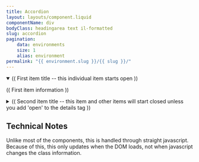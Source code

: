 ```yaml
---
title: Accordion
layout: layouts/component.liquid
componentName: div
bodyClass: headingarea text il-formatted
slug: accordion
pagination:
    data: environments
    size: 1
    alias: environment
permalink: "{{ environment.slug }}/{{ slug }}/"
---
```

<div id="template-information">
    <details open>
        <summary>
            (( First item title -- this individual item starts open ))
        </summary>
        <p> (( First item information )) </p>
    </details>
    <details>
        <summary>
            (( Second item title -- this item and other items will start closed unless you add 'open' to the details tag ))
        </summary>
        <p> (( Second item information )) </p>
    </details>
</div>

## Technical Notes

Unlike most of the components, this is handled through straight javascript. Because of this, this only updates when the DOM loads, not when javascript changes the class information. 

